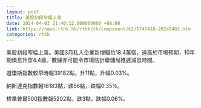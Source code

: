 ```yaml
---
layout: post
title: 美股初段窄幅上落
date: 2024-04-03 21:40:12.000000000 +08:00
link: https://news.rthk.hk/rthk/ch/component/k2/1747418-20240403.htm
categories: rthk
---
```


美股初段窄幅上落。美國3月私人企業新增職位18.4萬個，遠高於市場預期，10年期債息升穿4.4厘。數據亦可能令市場估計聯儲局推遲減息時間。

道瓊斯指數較早時報39182點，升11點，升幅0.03%。

納斯達克指數報16183點，跌56點，跌幅0.35%。

標準普爾500指數報5202點，跌3點，跌幅0.06%。
